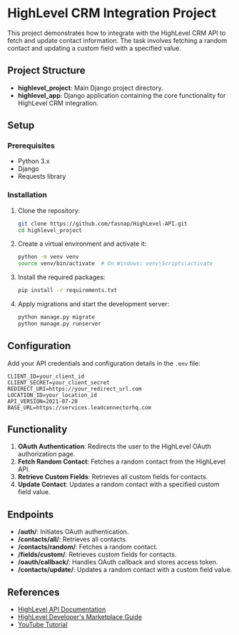# HighLevel CRM Integration Project

This project demonstrates how to integrate with the HighLevel CRM API to fetch and update contact information. The task involves fetching a random contact and updating a custom field with a specified value.

## Project Structure

- **highlevel_project**: Main Django project directory.
- **highlevel_app**: Django application containing the core functionality for HighLevel CRM integration.

## Setup

### Prerequisites

- Python 3.x
- Django 
- Requests library

### Installation
1. Clone the repository:
    ```bash
    git clone https://github.com/fasnap/HighLevel-API.git
    cd highlevel_project

2. Create a virtual environment and activate it:
    ```bash
    python -m venv venv
    source venv/bin/activate  # On Windows: venv\Scripts\activate
    ```

3. Install the required packages:
    ```bash
    pip install -r requirements.txt
    ```

4. Apply migrations and start the development server:
    ```bash
    python manage.py migrate
    python manage.py runserver
    ```

## Configuration

Add your API credentials and configuration details in the `.env` file:
```
CLIENT_ID=your_client_id
CLIENT_SECRET=your_client_secret
REDIRECT_URI=https://your_redirect_url.com
LOCATION_ID=your_location_id
API_VERSION=2021-07-28
BASE_URL=https://services.leadconnectorhq.com
```

## Functionality

1. **OAuth Authentication**: Redirects the user to the HighLevel OAuth authorization page.
2. **Fetch Random Contact**: Fetches a random contact from the HighLevel API.
3. **Retrieve Custom Fields**: Retrieves all custom fields for contacts.
4. **Update Contact**: Updates a random contact with a specified custom field value.

## Endpoints

- **/auth/**: Initiates OAuth authentication.
- **/contacts/all/**: Retrieves all contacts.
- **/contacts/random/**: Fetches a random contact.
- **/fields/custom/**: Retrieves custom fields for contacts.
- **/oauth/callback/**: Handles OAuth callback and stores access token.
- **/contacts/update/**: Updates a random contact with a custom field value.

## References

- [HighLevel API Documentation](https://highlevel.stoplight.io/docs/integrations/0443d7d1a4bd0-overview)
- [HighLevel Developer's Marketplace Guide](https://help.gohighlevel.com/support/solutions/articles/155000000136-how-to-get-started-with-the-developer-s-marketplace)
- [YouTube Tutorial](https://www.youtube.com/watch?v=K89X2yXEJxo)

